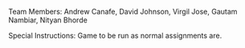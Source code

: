 Team Members: Andrew Canafe, David Johnson, Virgil Jose, Gautam Nambiar, Nityan Bhorde 

Special Instructions: Game to be run as normal assignments are.